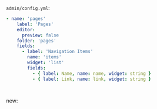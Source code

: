 `admin/config.yml`:
```yaml
- name: 'pages'
    label: 'Pages'
    editor:
      preview: false
    folder: 'pages'
    fields:
      - label: 'Navigation Items'
        name: 'items'
        widget: 'list'
        fields:
          - { label: Name, name: name, widget: string }
          - { label: Link, name: link, widget: string }
```
```yaml
  
```
new:
```yaml

```